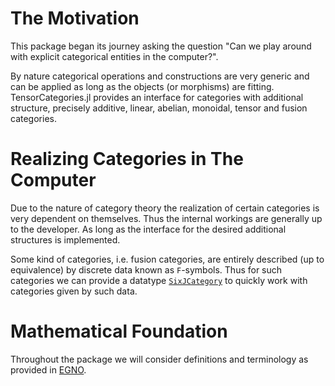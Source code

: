 # The Motivation 

This package began its journey asking the question "Can we play around 
with explicit categorical entities in the computer?".

By nature categorical operations and constructions are very generic and 
can be applied as long as the objects (or morphisms) are fitting. 
TensorCategories.jl provides an interface for categories with additional 
structure, precisely additive, linear, abelian, monoidal, tensor and 
fusion categories.

# Realizing Categories in The Computer

Due to the nature of category theory the realization of certain categories 
is very dependent on themselves. Thus the internal workings are generally 
up to the developer. As long as the interface for the desired additional
structures is implemented. 

Some kind of categories, i.e. fusion categories, are entirely described
(up to equivalence) by discrete data known as ``F``-symbols. Thus 
for such categories we can provide a datatype [`SixJCategory`](../SixJCategories/SixJCategories.md) 
to quickly work with categories given by such data.

# Mathematical Foundation

Throughout the package we will consider definitions and terminology as
provided in [EGNO](@cite).